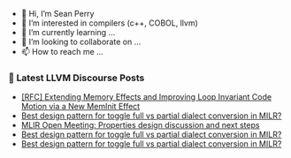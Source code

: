 - 👋 Hi, I’m Sean Perry
- 👀 I’m interested in compilers (c++, COBOL, llvm)
- 🌱 I’m currently learning ...
- 💞️ I’m looking to collaborate on ...
- 📫 How to reach me ...

<!---
s66perry/s66perry is a ✨ special ✨ repository because its `README.md` (this file) appears on your GitHub profile.
You can click the Preview link to take a look at your changes.
--->
### 📕 Latest LLVM Discourse Posts

<!-- DISCOURSE-LLVM:START -->
- [[RFC] Extending Memory Effects and Improving Loop Invariant Code Motion via a New MemInit Effect](https://discourse.llvm.org/t/rfc-extending-memory-effects-and-improving-loop-invariant-code-motion-via-a-new-meminit-effect/87873#post_7)
- [Best design pattern for toggle full vs partial dialect conversion in MILR?](https://discourse.llvm.org/t/best-design-pattern-for-toggle-full-vs-partial-dialect-conversion-in-milr/87926#post_3)
- [MLIR Open Meeting: Properties design discussion and next steps](https://discourse.llvm.org/t/mlir-open-meeting-properties-design-discussion-and-next-steps/87774#post_4)
- [Best design pattern for toggle full vs partial dialect conversion in MILR?](https://discourse.llvm.org/t/best-design-pattern-for-toggle-full-vs-partial-dialect-conversion-in-milr/87926#post_2)
- [Best design pattern for toggle full vs partial dialect conversion in MILR?](https://discourse.llvm.org/t/best-design-pattern-for-toggle-full-vs-partial-dialect-conversion-in-milr/87926#post_1)
<!-- DISCOURSE-LLVM:END -->
